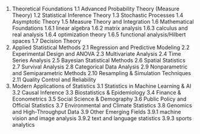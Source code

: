 1. Theoretical Foundations
  1.1 Advanced Probability Theory (Measure Theory)
  1.2 Statistical Inference Theory
  1.3 Stochastic Processes
  1.4 Asymptotic Theory
  1.5 Measure Theory and Integration
  1.6 Mathematical Foundations
   1.6.1 linear algebra
   1.6.2 matrix analysis
   1.6.3 calculus and real analysis
   1.6.4 optimization theory
   1.6.5 functional analysis/Hilbert spaces
  1.7 Decision Theory
2.  Applied Statistical Methods
  2.1 Regression and Predictive Modeling
  2.2 Experimental Design and ANOVA
  2.3 Multivariate Analysis
  2.4 Time Series Analysis
  2.5 Bayesian Statistical Methods
  2.6 Spatial Statistics
  2.7 Survival Analysis
  2.8 Categorical Data Analysis
  2.9 Nonparametric and Semiparametric Methods
  2.10 Resampling & Simulation Techniques
  2.11 Quality Control and Reliability
3. Modern Applications of Statistics
  3.1 Statistics in Machine Learning & AI
  3.2 Causal Inference
  3.3 Biostatistics & Epidemiology
  3.4 Finance & Econometrics
  3.5 Social Science & Demography
  3.6 Public Policy and Official Statistics
  3.7 Environmental and Climate Statistics
  3.8 Genomics and High-Throughput Data
  3.9 Other Emerging Fields
    3.9.1 machine vision and image analysis
    3.9.2 text and language statistics
    3.9.3 sports analytics
